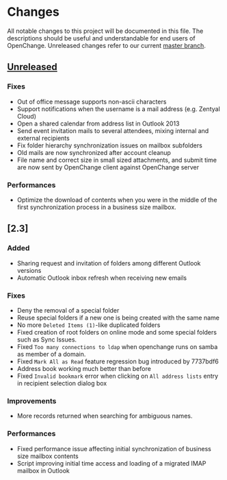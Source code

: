 # Changes

All notable changes to this project will be documented in this file.
The descriptions should be useful and understandable for end users of OpenChange.
Unreleased changes refer to our current [master branch](https://github.com/openchange/openchange/).

## [Unreleased]

### Fixes

* Out of office message supports non-ascii characters
* Support notifications when the username is a mail address (e.g. Zentyal Cloud)
* Open a shared calendar from address list in Outlook 2013
* Send event invitation mails to several attendees, mixing internal and external recipients
* Fix folder hierarchy synchronization issues on mailbox subfolders
* Old mails are now synchronized after account cleanup
* File name and correct size in small sized attachments, and submit time are now sent
  by OpenChange client against OpenChange server

### Performances
* Optimize the download of contents when you were in the middle of the first synchronization process in a business size mailbox.

## [2.3]

### Added
* Sharing request and invitation of folders among different Outlook versions
* Automatic Outlook inbox refresh when receiving new emails

### Fixes
* Deny the removal of a special folder
* Reuse special folders if a new one is being created with the same name
* No more `Deleted Items (1)`-like duplicated folders
* Fixed creation of root folders on online mode and some special folders such as Sync Issues.
* Fixed `Too many connections to ldap` when openchange runs on samba as member of a domain.
* Fixed `Mark All as Read` feature regression bug introduced by 7737bdf6
* Address book working much better than before
* Fixed `Invalid bookmark` error when clicking on `All address lists` entry in recipient selection dialog box

### Improvements
* More records returned when searching for ambiguous names.

### Performances
* Fixed performance issue affecting initial synchronization of business size mailbox contents
* Script improving initial time access and loading of a migrated IMAP mailbox in Outlook

[//]: # (unreleased compare link should be changed to the latest release)
[//]: # (the current hash was master when this CHANGES.md file was created)
[unreleased]: https://github.com/openchange/openchange/compare/4c18a0039344c93e49faf07cc52a14cec9cee3c7...HEAD
